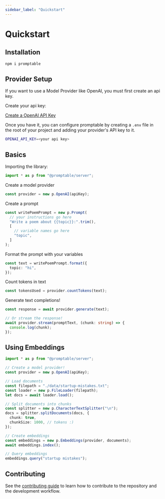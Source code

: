 ```yaml
---
sidebar_label: "Quickstart"
---
```


# Quickstart

## Installation

```bash title='terminal'
npm i promptable
```

## Provider Setup

If you want to use a Model Provider like OpenAI, you must first create an api key.

Create your api key:

[Create a OpenAI API Key](https://platform.openai.com/account/api-keys)

Once you have it, you can configure promptable by creating a `.env` file in the root of your project and adding your provider's API key to it.

```bash title='.env'
OPENAI_API_KEY=<your api key>
```

## Basics

Importing the library:

```ts
import * as p from "@promptable/server";
```

Create a model provider

```ts
const provider = new p.OpenAI(apiKey);
```

Create a prompt

```ts
const writePoemPrompt = new p.Prompt(
  // your instructions go here
  "Write a poem about {{topic}}:".trim(),
  [
    // variable names go here
    "topic",
  ]
);
```

Format the prompt with your variables

```ts
const text = writePoemPrompt.format({
  topic: "hi",
});
```

Count tokens in text

```ts
const tokensUsed = provider.countTokens(text);
```

Generate text completions!

```ts
const response = await provider.generate(text);

// Or stream the response!
await provider.stream(promptText, (chunk: string) => {
  console.log(chunk);
});
```

## Using Embeddings

```ts
import * as p from "@promptable/server";

// Create a model provider!
const provider = new p.OpenAI(apiKey);

// Load documents
const filepath = "./data/startup-mistakes.txt";
const loader = new p.FileLoader(filepath);
let docs = await loader.load();

// Split documents into chunks
const splitter = new p.CharacterTextSplitter("\n");
docs = splitter.splitDocuments(docs, {
  chunk: true,
  chunkSize: 1000, // tokens :)
});

// Create embeddings
const embeddings = new p.Embeddings(provider, documents);
await embeddings.index();

// Query embeddings
embeddings.query("startup mistakes");
```

## Contributing

See the [contributing guide](./contributing.md) to learn how to contribute to the repository and the development workflow.
